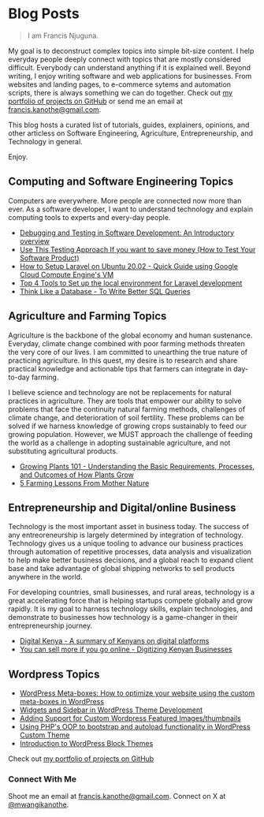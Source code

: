 # Blog Posts

> I am Francis Njuguna.

My goal is to deconstruct complex topics into simple bit-size content. I help everyday people deeply connect with topics that are mostly considered difficult. Everybody can understand anything if it is explained well. Beyond writing, I enjoy writing software and web applications for businesses. From websites and landing pages, to e-commerce sytems and automation scripts, there is always something we can do together. Check out [my portfolio of projects on GitHub](https://mwanginjuguna.github.io/portfolio) or send me an email at [francis.kanothe@gmail.com](mailto::francis.kanothe@gmail.com).

This blog hosts a curated list of tutorials, guides, explainers, opinions, and other articless on Software Engineering, Agriculture, Entrepreneurship, and Technology in general.

Enjoy.

## Computing and Software Engineering Topics

Computers are everywhere. More people are connected now more than ever. As a software developer, I want to understand technology and explain computing tools to experts and every-day people.

- [Debugging and Testing in Software Development: An Introductory overview](https://mwanginjuguna.github.io/blog/computing/testing-in-software-development)
- [Use This Testing Approach If you want to save money (How to Test Your Software Product)](https://mwanginjuguna.github.io/blog/computing/early-testing-to-save-money-time)
- [How to Setup Laravel on Ubuntu 20.02 - Quick Guide using Google Cloud Compute Engine's VM](https://mwanginjuguna.github.io/blog/computing/setting-up-lamp-stack-in-gcp-compute-engine-vm)
- [Top 4 Tools to Set up the local environment for Laravel development](https://mwanginjuguna.github.io/blog/computing/laravel-local-development-setup)
- [Think Like a Database - To Write Better SQL Queries](https://mwanginjuguna.github.io/blog/computing/think-like-a-database)

## Agriculture and Farming Topics

Agriculture is the backbone of the global economy and human sustenance. Everyday, climate change combined with poor farming methods threaten the very core of our lives. I am committed to unearthing the true nature of practicing agriculture. In this quest, my desire is to research and share practical knowledge and actionable tips that farmers can integrate in day-to-day farming.

I believe science and technology are not be replacements for natural practices in agriculture. They are tools that empower our ability to solve problems that face the continuity natural farming methods, challenges of climate change, and deterioration of soil fertility. These problems can be solved if we harness knowledge of growing crops sustainably to feed our growing population. However, we MUST approach the challenge of feeding the world as a challenge in adopting sustainable agriculture, and not substituting agricultural products.

- [Growing Plants 101 - Understanding the Basic Requirements, Processes, and Outcomes of How Plants Grow](https://mwanginjuguna.github.io/blog/agri-business/basics-of-how-plants-grow)
- [5 Farming Lessons From Mother Nature](https://mwanginjuguna.github.io/blog/agri-business/nature-method-of-agriculture)

## Entrepreneurship and Digital/online Business

Technology is the most important asset in business today. The success of any entreoreneurship is largely determined by integration of technology. Technology gives us a unique tooling to advance our business practices through automation of repetitive processes, data analysis and visualization to help make better business decisions, and a global reach to expand client base and take advantage of global shipping networks to sell products anywhere in the world.

For developing countries, small businesses, and rural areas, technology is a great accelerating force that is helping startups compete globally and grow rapidly. It is my goal to harness technology skills, explain technologies, and demonstrate to businesses how technology is a game-changer in their entrepreneurship journey.

- [Digital Kenya - A summary of Kenyans on digital platforms](https://mwanginjuguna.github.io/blog/digital-business/digital-kenya-summary)
- [You can sell more if you go online - Digitizing Kenyan Businesses](https://mwanginjuguna.github.io/blog/digital-business/digital-kenya-essay)

## Wordpress Topics

- [WordPress Meta-boxes: How to optimize your website using the custom meta-boxes in WordPress](https://gist.github.com/mwanginjuguna/2002e36b1fba6f60dfe9692b56b5e126)
- [Widgets and Sidebar in WordPress Theme Development](https://gist.github.com/mwanginjuguna/3c865343494b8939e71317229152ba4e)
- [Adding Support for Custom Wordpress Featured Images/thumbnails](https://gist.github.com/mwanginjuguna/5bbde1c21ef5fdeae5aeac87b37f5a96)
- [Using PHP's OOP to bootstrap and autoload functionality in WordPress Custom Theme](https://gist.github.com/mwanginjuguna/acb5f5c3bd518a68d2fd41accb0b1c19)
- [Introduction to WordPress Block Themes](https://gist.github.com/mwanginjuguna/18ad322f4b6bc7f6ef84a4df40c224b3)


Check out [my portfolio of projects on GitHub](https://mwanginjuguna.github.io/portfolio) 

### Connect With Me
Shoot me an email at [francis.kanothe@gmail.com](mailto::francis.kanothe@gmail.com).
Connect on X at [@mwangikanothe](https://x.com/mwangikanothe).
